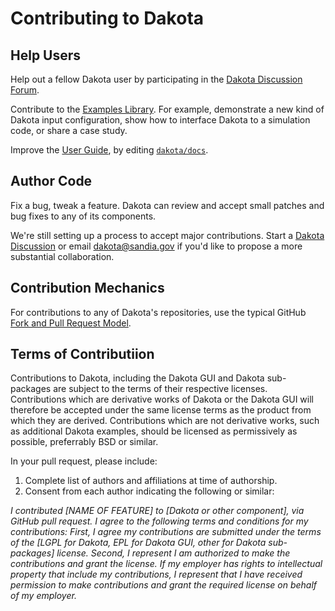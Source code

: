# Contributing to Dakota

## Help Users

Help out a fellow Dakota user by participating in the [Dakota Discussion Forum](https://github.com/orgs/snl-dakota/discussions).

Contribute to the [Examples Library](https://github.com/snl-dakota/dakota). For example, demonstrate a new kind of Dakota input configuration, show how to interface Dakota to a simulation code, or share a case study.

Improve the [User Guide](https://dakota.sandia.gov/sites/default/files/docs/6.17.0-release/user-html/), by editing [`dakota/docs`](https://github.com/snl-dakota/dakota/tree/devel/docs).

## Author Code

Fix a bug, tweak a feature. Dakota can review and accept small patches and bug fixes to any of its components.

We're still setting up a process to accept major contributions. Start a [Dakota Discussion](https://github.com/orgs/snl-dakota/discussions) or email  dakota@sandia.gov if you'd like to propose a more substantial collaboration.

## Contribution Mechanics

For contributions to any of Dakota's repositories, use the typical GitHub [Fork and Pull Request Model](https://docs.github.com/en/pull-requests/collaborating-with-pull-requests/getting-started/about-collaborative-development-models).

## Terms of Contributiion

Contributions to Dakota, including the Dakota GUI and Dakota sub-packages are subject to the terms of their respective licenses. Contributions which are derivative works of Dakota or the Dakota GUI will therefore be accepted under the same license terms as the product from which they are derived. Contributions which are not derivative works, such as additional Dakota examples, should be licensed as permissively as possible, preferrably BSD or similar.

In your pull request, please include:

1. Complete list of authors and affiliations at time of authorship.
2. Consent from each author indicating the following or similar:

*I contributed [NAME OF FEATURE] to [Dakota or other component], via GitHub pull request. I agree to the following terms and conditions for my contributions: First, I agree my contributions are submitted under the terms of the [LGPL for Dakota, EPL for Dakota GUI, other for Dakota sub-packages] license. Second, I represent I am authorized to make the contributions and grant the license. If my employer has rights to intellectual property that include my contributions, I represent that I have received permission to make contributions and grant the required license on behalf of my employer.*
